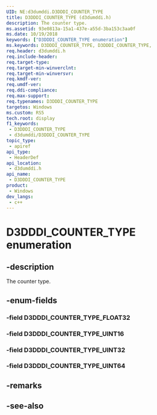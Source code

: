 ```yaml
---
UID: NE:d3dumddi.D3DDDI_COUNTER_TYPE
title: D3DDDI_COUNTER_TYPE (d3dumddi.h)
description: The counter type.
ms.assetid: 93e0813a-15a1-437e-a55d-3ba153c3aa0f
ms.date: 10/19/2018
keywords: ["D3DDDI_COUNTER_TYPE enumeration"]
ms.keywords: D3DDDI_COUNTER_TYPE, D3DDDI_COUNTER_TYPE,
req.header: d3dumddi.h
req.include-header: 
req.target-type: 
req.target-min-winverclnt: 
req.target-min-winversvr: 
req.kmdf-ver: 
req.umdf-ver: 
req.ddi-compliance: 
req.max-support: 
req.typenames: D3DDDI_COUNTER_TYPE
targetos: Windows
ms.custom: RS5
tech.root: display
f1_keywords:
 - D3DDDI_COUNTER_TYPE
 - d3dumddi/D3DDDI_COUNTER_TYPE
topic_type:
 - apiref
api_type:
 - HeaderDef
api_location:
 - d3dumddi.h
api_name:
 - D3DDDI_COUNTER_TYPE
product:
 - Windows
dev_langs:
 - c++
---
```


# D3DDDI_COUNTER_TYPE enumeration


## -description

The counter type.

## -enum-fields

### -field D3DDDI_COUNTER_TYPE_FLOAT32

### -field D3DDDI_COUNTER_TYPE_UINT16

### -field D3DDDI_COUNTER_TYPE_UINT32

### -field D3DDDI_COUNTER_TYPE_UINT64

## -remarks

## -see-also


